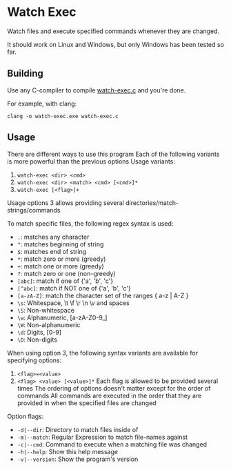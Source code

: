 # Watch Exec

Watch files and execute specified commands whenever they are changed.

It should work on Linux and Windows, but only Windows has been tested so far.

## Building

Use any C-compiler to compile [watch-exec.c](./watch-exec.c) and you're done.

For example, with clang:

```
clang -o watch-exec.exe watch-exec.c
```

## Usage

There are different ways to use this program
Each of the following variants is more powerful than the previous options
Usage variants:
  1. `watch-exec <dir> <cmd>`
  2. `watch-exec <dir> <match> <cmd> [<cmd>]*`
  3. `watch-exec [<flag>]+`

Usage options 3 allows providing several directories/match-strings/commands

To match specific files, the following regex syntax is used:
  - `.`:        matches any character
  - `^`:        matches beginning of string
  - `$`:        matches end of string
  - `*`:        match zero or more (greedy)
  - `+`:        match one or more (greedy)
  - `?`:        match zero or one (non-greedy)
  - `[abc]`:    match if one of {'a', 'b', 'c'}
  - `[^abc]`:   match if NOT one of {'a', 'b', 'c'}
  - `[a-zA-Z]`: match the character set of the ranges { a-z | A-Z }
  - `\s`:       Whitespace, \t \f \r \n \v and spaces
  - `\S`:       Non-whitespace
  - `\w`:       Alphanumeric, [a-zA-Z0-9_]
  - `\W`:       Non-alphanumeric
  - `\d`:       Digits, [0-9]
  - `\D`:       Non-digits

When using option 3, the following syntax variants are available for specifying options:
  1. `<flag>=<value>`
  2. `<flag> <value> [<value>]*`
Each flag is allowed to be provided several times
The ordering of options doesn't matter except for the order of commands
All commands are executed in the order that they are provided in when the specified files are changed

Option flags:
- `-d|--dir`:     Directory to match files inside of
- `-m|--match`:   Regular Expression to match file-names against
- `-c|--cmd`:     Command to execute when a matching file was changed
- `-h|--help`:    Show this help message
- `-v|--version`: Show the program's version
